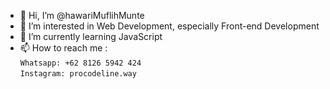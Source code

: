 - 👋 Hi, I’m @hawariMuflihMunte
- 👀 I’m interested in Web Development, especially Front-end Development
- 🌱 I’m currently learning JavaScript
- 📫 How to reach me :<br />`Whatsapp: +62 8126 5942 424`<br />`Instagram: procodeline.way`
<!-- - 💞️ I’m looking to collaborate on ... -->

<!---
hawariMuflihMunte/hawariMuflihMunte is a ✨ special ✨ repository because its `README.md` (this file) appears on your GitHub profile.
You can click the Preview link to take a look at your changes.
--->
